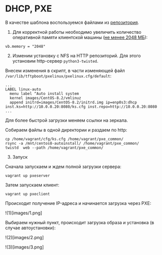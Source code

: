 # DHCP, PXE
В качестве шаблона воспользуемся файлами из [репозитория](https://github.com/nixuser/virtlab/tree/main/centos_pxe).

1. Для корректной работы необходимо увеличить количество оперативной памяти клиентской машины ([не менее 2048 МБ](https://bugzilla.redhat.com/show_bug.cgi?id=1314092)):
```
vb.memory = "2048"
```
2. Изменим установку с NFS на HTTP репозиторий. Для этого установим http-сервер `python3-twisted`.

Внесем изменения в скрипт, в части изменяющей файл `/var/lib/tftpboot/pxelinux/pxelinux.cfg/default`:
```
...
LABEL linux-auto
  menu label ^Auto install system
  kernel images/CentOS-8.2/vmlinuz
  append initrd=images/CentOS-8.2/initrd.img ip=enp0s3:dhcp inst.ks=http://10.0.0.20:8080/ks.cfg inst.repo=http://10.0.0.20:8080
...
```
Для более быстрой загрузки меняем ссылки на зеркала.

Собираем файлы в одной директории и раздаем по http:
```
cp /home/vagrant/cfg/ks.cfg /home/vagrant/pxe_common/
rsync -a /mnt/centos8-autoinstall/ /home/vagrant/pxe_common/
twistd  web --path /home/vagrant/pxe_common/
```

3. Запуск

Сначала запускаем и ждем полной загрузки сервера:
```
vagrant up pxeserver
```
Затем запускаем клиент:
```
vagrant up pxeclient
```
Происходит получение IP-адреса и начинается загрузка через PXE:

!(1)[images/1.png]

Выбираем нужный пункт, происходит загрузка образа и установка (в случае автоустановки):

!(2)[images/2.png]

!(3)[images/3.png]


